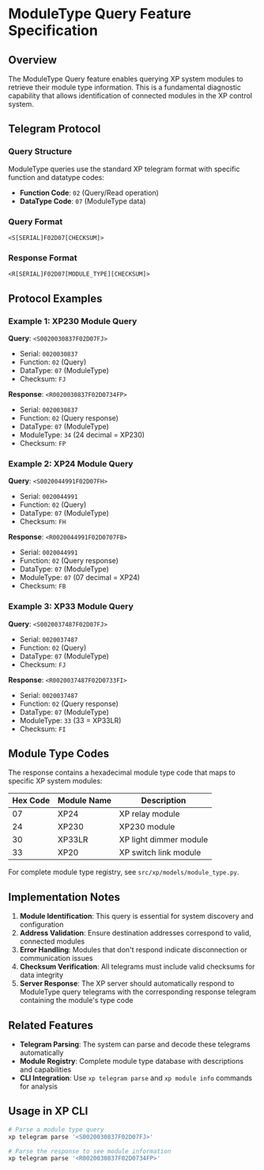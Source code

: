 # ModuleType Query Feature Specification

## Overview
The ModuleType Query feature enables querying XP system modules to retrieve their module type information. This is a fundamental diagnostic capability that allows identification of connected modules in the XP control system.

## Telegram Protocol

### Query Structure
ModuleType queries use the standard XP telegram format with specific function and datatype codes:
- **Function Code**: `02` (Query/Read operation)
- **DataType Code**: `07` (ModuleType data)

### Query Format
```
<S[SERIAL]F02D07[CHECKSUM]>
```

### Response Format  
```
<R[SERIAL]F02D07[MODULE_TYPE][CHECKSUM]>
```

## Protocol Examples

### Example 1: XP230 Module Query
**Query**: `<S0020030837F02D07FJ>`
- Serial: `0020030837` 
- Function: `02` (Query)
- DataType: `07` (ModuleType)
- Checksum: `FJ`

**Response**: `<R0020030837F02D0734FP>`
- Serial: `0020030837` 
- Function: `02` (Query response)
- DataType: `07` (ModuleType)
- ModuleType: `34` (24 decimal = XP230)
- Checksum: `FP`

### Example 2: XP24 Module Query
**Query**: `<S0020044991F02D07FH>`
- Serial: `0020044991`
- Function: `02` (Query)
- DataType: `07` (ModuleType)
- Checksum: `FH`

**Response**: `<R0020044991F02D0707FB>`
- Serial: `0020044991`
- Function: `02` (Query response)
- DataType: `07` (ModuleType)
- ModuleType: `07` (07 decimal = XP24)
- Checksum: `FB`

### Example 3: XP33 Module Query
**Query**: `<S0020037487F02D07FJ>`
- Serial: `0020037487`
- Function: `02` (Query)
- DataType: `07` (ModuleType)
- Checksum: `FJ`

**Response**: `<R0020037487F02D0733FI>`
- Serial: `0020037487`
- Function: `02` (Query response)
- DataType: `07` (ModuleType)
- ModuleType: `33` (33 = XP33LR)
- Checksum: `FI`

## Module Type Codes

The response contains a hexadecimal module type code that maps to specific XP system modules:

| Hex Code | Module Name | Description            |
|----------|-------------|------------------------|
| 07       | XP24        | XP relay module        |
| 24       | XP230       | XP230 module           |
| 30       | XP33LR      | XP light dimmer module |
| 33       | XP20        | XP switch link module  |

For complete module type registry, see `src/xp/models/module_type.py`.

## Implementation Notes

1. **Module Identification**: This query is essential for system discovery and configuration
2. **Address Validation**: Ensure destination addresses correspond to valid, connected modules
3. **Error Handling**: Modules that don't respond indicate disconnection or communication issues
4. **Checksum Verification**: All telegrams must include valid checksums for data integrity
5. **Server Response**: The XP server should automatically respond to ModuleType query telegrams with the corresponding response telegram containing the module's type code

## Related Features

- **Telegram Parsing**: The system can parse and decode these telegrams automatically
- **Module Registry**: Complete module type database with descriptions and capabilities
- **CLI Integration**: Use `xp telegram parse` and `xp module info` commands for analysis

## Usage in XP CLI

```bash
# Parse a module type query
xp telegram parse '<S0020030837F02D07FJ>'

# Parse the response to see module information
xp telegram parse '<R0020030837F02D0734FP>'

```

